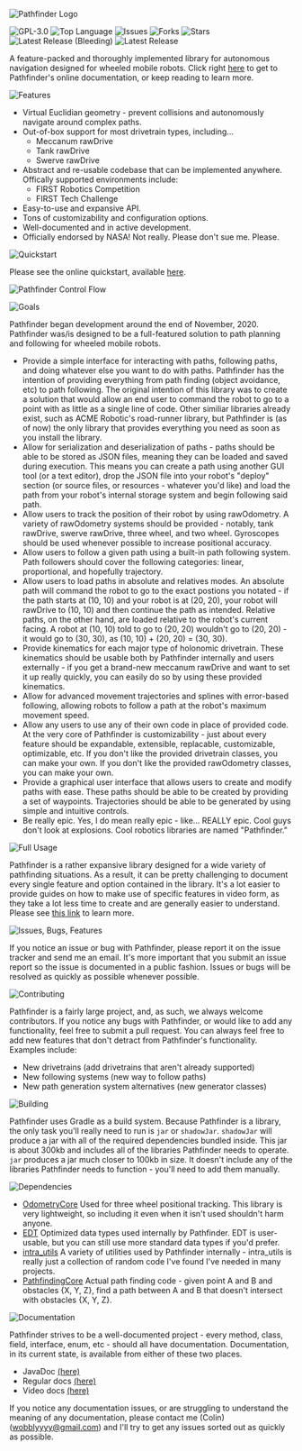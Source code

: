 ![Pathfinder Logo](img/logo.png)

![GPL-3.0](https://img.shields.io/github/license/Wobblyyyy/Pathfinder)
![Top Language](https://img.shields.io/github/languages/top/wobblyyyy/Pathfinder)
![Issues](https://img.shields.io/github/issues/Wobblyyyy/Pathfinder)
![Forks](https://img.shields.io/github/forks/Wobblyyyy/Pathfinder)
![Stars](https://img.shields.io/github/stars/Wobblyyyy/Pathfinder)
![Latest Release (Bleeding)](https://img.shields.io/github/v/release/wobblyyyy/Pathfinder?include_prereleases)
![Latest Release](https://img.shields.io/github/v/release/wobblyyyy/Pathfinder)

A feature-packed and thoroughly implemented library for autonomous navigation
designed for wheeled mobile robots. Click right [here](https://wobblyyyy.github.io/docs/pathfinder/quickstart.html) 
to get to Pathfinder's online documentation, or keep reading to learn more.

![Features](img/features.png)

- Virtual Euclidian geometry - prevent collisions and autonomously navigate around complex paths.
- Out-of-box support for most drivetrain types, including...
  - Meccanum rawDrive
  - Tank rawDrive
  - Swerve rawDrive
- Abstract and re-usable codebase that can be implemented anywhere. Offically supported environments include:
  - FIRST Robotics Competition
  - FIRST Tech Challenge
- Easy-to-use and expansive API.
- Tons of customizability and configuration options.
- Well-documented and in active development.
- Officially endorsed by NASA! Not really. Please don't sue me. Please.
  
![Quickstart](img/quickstart.png)

Please see the online quickstart, available [here](https://wobblyyyy.github.io/docs/pathfinder/quickstart.html).

![Pathfinder Control Flow](img/control_flow.png)

![Goals](img/goals.png)

Pathfinder began development around the end of November, 2020. Pathfinder was/is designed to be a
full-featured solution to path planning and following for wheeled mobile robots.
- Provide a simple interface for interacting with paths, following paths, and doing whatever else
  you want to do with paths. Pathfinder has the intention of providing everything from path finding 
  (object avoidance, etc) to path following. The original intention of this library was to create
  a solution that would allow an end user to command the robot to go to a point with as little as
  a single line of code. Other similiar libraries already exist, such as ACME Robotic's road-runner
  library, but Pathfinder is (as of now) the only library that provides everything you need as
  soon as you install the library. 
- Allow for serialization and deserialization of paths - paths should be able to be stored as JSON
  files, meaning they can be loaded and saved during execution. This means you can create a path
  using another GUI tool (or a text editor), drop the JSON file into your robot's "deploy" section
  (or source files, or resources - whatever you'd like) and load the path from your robot's internal
  storage system and begin following said path.
- Allow users to track the position of their robot by using rawOdometry. A variety of rawOdometry systems
  should be provided - notably, tank rawDrive, swerve rawDrive, three wheel, and two wheel. Gyroscopes
  should be used whenever possible to increase positional accuracy.
- Allow users to follow a given path using a built-in path following system. Path followers should
  cover the following categories: linear, proportional, and hopefully trajectory.
- Allow users to load paths in absolute and relatives modes. An absolute path will command the robot
  to go to the exact postions you notated - if the path starts at (10, 10) and your robot is at
  (20, 20), your robot will rawDrive to (10, 10) and then continue the path as intended. Relative paths,
  on the other hand, are loaded relative to the robot's current facing. A robot at (10, 10) told to
  go to (20, 20) wouldn't go to (20, 20) - it would go to (30, 30), as (10, 10) + (20, 20) = (30, 30).
- Provide kinematics for each major type of holonomic drivetrain. These kinematics should be usable
  both by Pathfinder internally and users externally - if you get a brand-new meccanum rawDrive and want
  to set it up really quickly, you can easily do so by using these provided kinematics.
- Allow for advanced movement trajectories and splines with error-based following, allowing robots to
  follow a path at the robot's maximum movement speed.
- Allow any users to use any of their own code in place of provided code. At the very core of
  Pathfinder is customizability - just about every feature should be expandable, extensible, replacable,
  customizable, optimizable, etc. If you don't like the provided drivetrain classes, you can make your
  own. If you don't like the provided rawOdometry classes, you can make your own. 
- Provide a graphical user interface that allows users to create and modify paths with ease. These
  paths should be able to be created by providing a set of waypoints. Trajectories should be able to 
  be generated by using simple and intuitive controls.
- Be really epic. Yes, I do mean really epic - like... REALLY epic. Cool guys don't look at explosions.
  Cool robotics libraries are named "Pathfinder."

![Full Usage](img/full.png)

Pathfinder is a rather expansive library designed for a wide variety of pathfinding situations.
As a result, it can be pretty challenging to document every single feature and option contained
in the library. It's a lot easier to provide guides on how to make use of specific features
in video form, as they take a lot less time to create and are generally easier to understand.
Please see [this link](https://wobblyyyy.github.io/docs/pathfinder/videos.html) to learn more.

![Issues, Bugs, Features](img/issues.png)

If you notice an issue or bug with Pathfinder, please report it on the issue tracker and send me
an email. It's more important that you submit an issue report so the issue is documented
in a public fashion. Issues or bugs will be resolved as quickly as possible whenever possible. 

![Contributing](img/contributing.png)

Pathfinder is a fairly large project, and, as such, we always welcome contributors. If you notice
any bugs with Pathfinder, or would like to add any functionality, feel free to submit a pull
request. You can always feel free to add new features that don't detract from Pathfinder's
functionality. Examples include:
- New drivetrains (add drivetrains that aren't already supported)
- New following systems (new way to follow paths)
- New path generation system alternatives (new generator classes)

![Building](img/building.png)

Pathfinder uses Gradle as a build system. Because Pathfinder is a library, the only task
you'll really need to run is `jar` or `shadowJar`. `shadowJar` will produce a jar with all
of the required dependencies bundled inside. This jar is about 300kb and includes all of
the libraries Pathfinder needs to operate. `jar` produces a jar much closer to 100kb in size.
It doesn't include any of the libraries Pathfinder needs to function - you'll need to add them
manually.

![Dependencies](img/dependencies.png)

- [OdometryCore](https://github.com/tmthecoder/OdometryCore)
  Used for three wheel positional tracking. This library is very lightweight, so including
  it even when it isn't used shouldn't harm anyone.
- [EDT](https://github.com/Wobblyyyy/edt)
  Optimized data types used internally by Pathfinder. EDT is user-usable, but you can still
  use more standard data types if you'd prefer.
- [intra_utils](https://github.com/Wobblyyyy/intra_utils)
  A variety of utilities used by Pathfinder internally - intra_utils is really just a collection
  of random code I've found I've needed in many projects.
- [PathfindingCore](https://github.com/Wobblyyyy/PathfindingCore)
  Actual path finding code - given point A and B and obstacles {X, Y, Z}, find a path between
  A and B that doesn't intersect with obstacles {X, Y, Z}.
  
![Documentation](img/documentation.png)

Pathfinder strives to be a well-documented project - every method, class,
field, interface, enum, etc - should all have documentation. Documentation, in
its current state, is available from either of these two places.
- JavaDoc [(here)](https://wobblyyyy.github.io/JavaDocs/Pathfinder/)
- Regular docs [(here)](https://wobblyyyy.github.io/docs/pathfinder/quickstart.html)
- Video docs [(here)](https://wobblyyyy.github.io/docs/pathfinder/videos.html)

If you notice any documentation issues, or are struggling to understand the
meaning of any documentation, please contact me (Colin) (wobblyyyy@gmail.com)
and I'll try to get any issues sorted out as quickly as possible.

